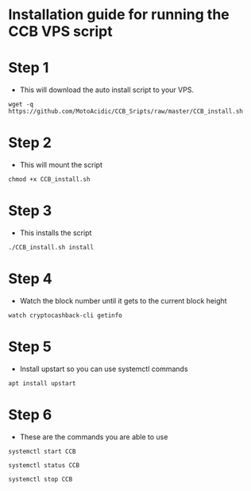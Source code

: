 # Installation guide for running the CCB VPS script
# Step 1
  * This will download the auto install script to your VPS.
```    
wget -q https://github.com/MotoAcidic/CCB_Sripts/raw/master/CCB_install.sh

```
# Step 2
  * This will mount the script 
```
chmod +x CCB_install.sh

```
# Step 3
  * This installs the script
```
./CCB_install.sh install

```
# Step 4
  * Watch the block number until it gets to the current block height
```
watch cryptocashback-cli getinfo

```

# Step 5
  * Install upstart so you can use systemctl commands
```    
apt install upstart

```
# Step 6
  * These are the commands you are able to use
```    
systemctl start CCB

systemctl status CCB

systemctl stop CCB

```
